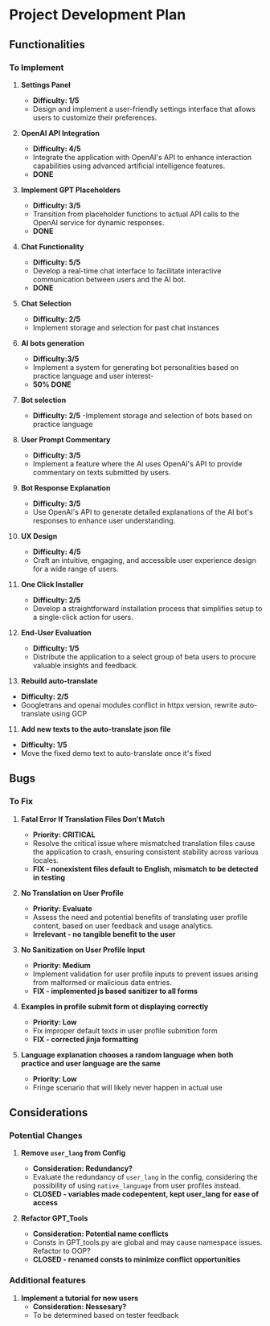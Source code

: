 # Project Development Plan

## Functionalities

### To Implement

1. **Settings Panel**
   - **Difficulty: 1/5**
   - Design and implement a user-friendly settings interface that allows users to customize their preferences.

2. **OpenAI API Integration**
   - **Difficulty: 4/5**
   - Integrate the application with OpenAI's API to enhance interaction capabilities using advanced artificial intelligence features.
   - **DONE**


3. **Implement GPT Placeholders**
   - **Difficulty: 3/5**
   - Transition from placeholder functions to actual API calls to the OpenAI service for dynamic responses.
   - **DONE**

4. **Chat Functionality**
   - **Difficulty: 5/5**
   - Develop a real-time chat interface to facilitate interactive communication between users and the AI bot.
   - **DONE**

5. **Chat Selection**
   - **Difficulty: 2/5**
   - Implement storage and selection for past chat instances

6. **AI bots generation**
   - **Difficulty:3/5**
   - Implement a system for generating bot personalities based on practice language and user interest-
   - **50% DONE**

6. **Bot selection**
   - **Difficulty: 2/5**
   -Implement storage and selection of bots based on practice language

5. **User Prompt Commentary**
   - **Difficulty: 3/5**
   - Implement a feature where the AI uses OpenAI's API to provide commentary on texts submitted by users.

6. **Bot Response Explanation**
   - **Difficulty: 3/5**
   - Use OpenAI's API to generate detailed explanations of the AI bot's responses to enhance user understanding.

7. **UX Design**
   - **Difficulty: 4/5**
   - Craft an intuitive, engaging, and accessible user experience design for a wide range of users.

8. **One Click Installer**
   - **Difficulty: 2/5**
   - Develop a straightforward installation process that simplifies setup to a single-click action for users.

9. **End-User Evaluation**
   - **Difficulty: 1/5**
   - Distribute the application to a select group of beta users to procure valuable insights and feedback.

10. **Rebuild auto-translate**
   - **Difficulty: 2/5**
   - Googletrans and openai modules conflict in httpx version, rewrite auto-translate using GCP 

11. **Add new texts to the auto-translate json file**
   - **Difficulty: 1/5**
   - Move the fixed demo text to auto-translate once it's fixed

## Bugs

### To Fix

1. **Fatal Error If Translation Files Don't Match**
   - **Priority: CRITICAL**
   - Resolve the critical issue where mismatched translation files cause the application to crash, ensuring consistent stability across various locales.
   - **FIX - nonexistent files default to English, mismatch to be detected in testing**

2. **No Translation on User Profile**
   - **Priority: Evaluate**
   - Assess the need and potential benefits of translating user profile content, based on user feedback and usage analytics.
   - **Irrelevant - no tangible benefit to the user**

3. **No Sanitization on User Profile Input**
   - **Priority: Medium**
   - Implement validation for user profile inputs to prevent issues arising from malformed or malicious data entries.
   - **FIX - implemented js based sanitizer to all forms**

4. **Examples in profile submit form ot displaying correctly**
   - **Priority: Low**
   - Fix improper default texts in user profile submition form
   - **FIX - corrected jinja formatting**

5. **Language explanation chooses a random language when both practice and user language are the same**
   - **Priority: Low**
   - Fringe scenario that will likely never happen in actual use

## Considerations

### Potential Changes

1. **Remove `user_lang` from Config**
   - **Consideration: Redundancy?**
   - Evaluate the redundancy of `user_lang` in the config, considering the possibility of using `native_language` from user profiles instead.
   - **CLOSED - variables made codepentent, kept user_lang for ease of access**

2. **Refactor GPT_Tools**
   - **Consideration: Potential name conflicts**
   - Consts in GPT_tools.py are global and may cause namespace issues. Refactor to OOP?
   - **CLOSED - renamed consts to minimize conflict opportunities**
   
### Additional features

1. **Implement a tutorial for new users**
	- **Consideration: Nessesary?**
	- To be determined based on tester feedback